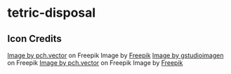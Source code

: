 # tetric-disposal

## Icon Credits

<a href="https://www.freepik.com/free-vector/trash-pickup-worker-cleaning-dustbin-truck-man-carrying-trash-plastic-bag-flat-vector-illustration-city-service-waste-disposal-concept_10613799.htm#query=disposal&position=0&from_view=search&track=sph">Image by pch.vector</a> on Freepik
Image by <a href="https://www.freepik.com/free-vector/office-background-video-conferencing_9681157.htm#query=office&position=1&from_view=search&track=sph">Freepik</a>
<a href="https://www.freepik.com/free-vector/office-workplace-background_5685572.htm#query=office&position=4&from_view=search&track=sph">Image by gstudioimagen</a> on Freepik
<a href="https://www.freepik.com/free-vector/trash-pickup-worker-cleaning-dustbin-truck-man-carrying-trash-plastic-bag-flat-vector-illustration-city-service-waste-disposal-concept_10613799.htm#query=garbage%20disposal&position=0&from_view=search&track=sph">Image by pch.vector</a> on Freepik
Image by <a href="https://www.freepik.com/free-photo/flat-lay-cleaning-composition-with-copyspace_4280134.htm#query=logo%20cleaning&position=4&from_view=keyword">Freepik</a>
